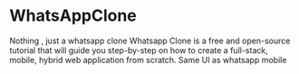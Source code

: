 # WhatsAppClone
Nothing , just a whatsapp clone
Whatsapp Clone is a free and open-source tutorial that will guide you step-by-step on how to create a full-stack, mobile, hybrid web application from scratch.
Same UI as whatsapp mobile
